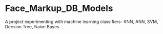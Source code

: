 # Face_Markup_DB_Models
A project experimenting with machine learning classifiers- KNN, ANN, SVM, Decsion Tree, Naive Bayes
